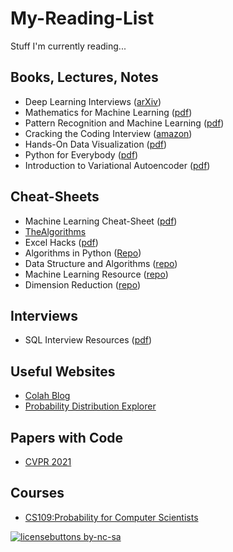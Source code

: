 # My-Reading-List
Stuff I'm currently reading...

## Books, Lectures, Notes
* Deep Learning Interviews ([arXiv](https://arxiv.org/abs/2201.00650))
* Mathematics for Machine Learning ([pdf](http://gwthomas.github.io/docs/math4ml.pdf))
* Pattern Recognition and Machine Learning ([pdf](https://docs.google.com/viewer?a=v&pid=sites&srcid=aWFtYW5kaS5ldXxpc2N8Z3g6MjViZDk1NGI1NjQzOWZiYQ))
* Cracking the Coding Interview ([amazon](https://www.amazon.ca/Cracking-Coding-Interview-Programming-Questions/dp/0984782850/ref=asc_df_0984782850/?tag=googleshopc0c-20&linkCode=df0&hvadid=293006031037&hvpos=&hvnetw=g&hvrand=13483680911297688222&hvpone=&hvptwo=&hvqmt=&hvdev=c&hvdvcmdl=&hvlocint=&hvlocphy=9001206&hvtargid=pla-388890317700&psc=1))
* Hands-On Data Visualization ([pdf](https://github.com/aaneloy/My-Reading-List/blob/main/Books/hands-on-data-visualization-interactive-storytelling-from-spreadsheets-to-code.pdf))
* Python for Everybody ([pdf](https://github.com/aaneloy/My-Reading-List/blob/main/Books/pythonlearn.pdf))
* Introduction to Variational Autoencoder ([pdf](https://github.com/aaneloy/My-Reading-List/blob/main/Books/1906.02691.pdf))


## Cheat-Sheets
* Machine Learning Cheat-Sheet ([pdf](https://github.com/soulmachine/machine-learning-cheat-sheet))
* [TheAlgorithms](https://github.com/TheAlgorithms)
* Excel Hacks ([pdf](https://github.com/aaneloy/My-Reading-List/tree/main/Cheat-Sheet/1641445608674.pdf))
* Algorithms in Python ([Repo](https://github.com/keon/algorithms))
* Data Structure and Algorithms ([repo](https://github.com/TheAlgorithms/Python))
* Machine Learning Resource ([repo](https://github.com/josephmisiti/awesome-machine-learning))
* Dimension Reduction ([repo](https://github.com/heucoder/dimensionality_reduction_alo_codes))


## Interviews
* SQL Interview Resources ([pdf](https://github.com/aaneloy/My-Reading-List/tree/main/Interviews/SQLInterviewPrep.docx))

## Useful Websites
* [Colah Blog](https://colah.github.io/)
* [Probability Distribution Explorer](https://distribution-explorer.github.io/)

## Papers with Code
* [CVPR 2021](https://github.com/amusi/CVPR2021-Papers-with-Code)


## Courses
* [CS109:Probability for Computer Scientists](http://web.stanford.edu/class/cs109/)

[![licensebuttons by-nc-sa](https://licensebuttons.net/l/by-nc-sa/3.0/88x31.png)](https://creativecommons.org/licenses/by-nc-sa/4.0)

